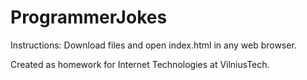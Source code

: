 # ProgrammerJokes

Instructions:
Download files and open index.html in any web browser.

Created as homework for Internet Technologies at VilniusTech. 
